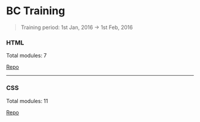 # BC Training

> Training period: 1st Jan, 2016  ->  1st Feb, 2016

### HTML
Total modules: 7

[Repo](Html)

---

### CSS
Total modules: 11

[Repo](CSS)
